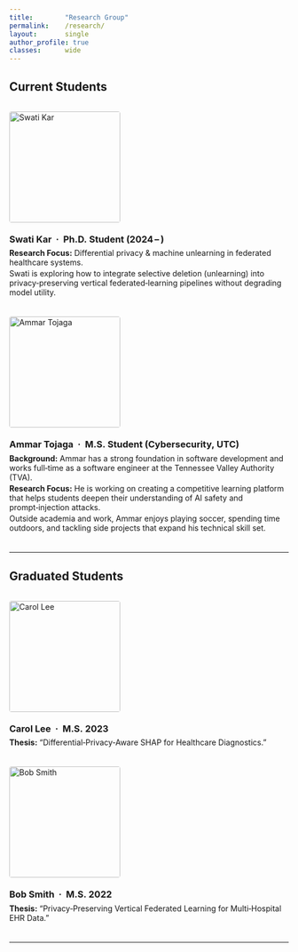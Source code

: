 ```yaml
---
title:        "Research Group"
permalink:    /research/
layout:       single
author_profile: true
classes:      wide
---
```


<style>
/* ──────────────────────────────────────────────────────
   Page‑local CSS for a tidy left‑image / right‑text layout
   ──────────────────────────────────────────────────── */
.member-row         {display:flex; flex-wrap:wrap; gap:1.25rem; margin:2rem 0;}
.member-row img     {width:200px; height:200px; object-fit:cover; border-radius:4px;}
.member-content h3  {margin:0 0 0.4rem 0;}
.member-content p   {margin:0.2rem 0;}
/* ──────────────────────────────────────────────────── */
</style>

## Current Students

<div class="member-row">
  <img src="{{ '/images/swati_kar.jpg' | relative_url }}" alt="Swati Kar">
  <div class="member-content">
    <h3>Swati Kar  ·  Ph.D. Student (2024 – )</h3>
    <p><strong>Research Focus:</strong> Differential privacy &amp; machine unlearning in federated healthcare systems.</p>
    <p>Swati is exploring how to integrate selective deletion (unlearning) into privacy‑preserving vertical federated‑learning pipelines without degrading model utility.</p>
  </div>
</div>

<div class="member-row">
  <img src="{{ '/images/Ammar.jpg' | relative_url }}" alt="Ammar Tojaga">
  <div class="member-content">
    <h3>Ammar Tojaga  ·  M.S. Student (Cybersecurity, UTC)</h3>
    <p><strong>Background:</strong> Ammar has a strong foundation in software development and works full‑time as a software engineer at the Tennessee Valley Authority (TVA).</p>
    <p><strong>Research Focus:</strong> He is working on creating a competitive learning platform that helps students deepen their understanding of AI safety and prompt‑injection attacks.</p>
    <p>Outside academia and work, Ammar enjoys playing soccer, spending time outdoors, and tackling side projects that expand his technical skill set.</p>
  </div>
</div>

---

## Graduated Students

<div class="member-row">
  <img src="{{ '/images/profile.png' | relative_url }}" alt="Carol Lee">
  <div class="member-content">
    <h3>Carol Lee  ·  M.S. 2023</h3>
    <p><strong>Thesis:</strong> “Differential‑Privacy‑Aware SHAP for Healthcare Diagnostics.”</p>
  </div>
</div>

<div class="member-row">
  <img src="{{ '/images/profile.png' | relative_url }}" alt="Bob Smith">
  <div class="member-content">
    <h3>Bob Smith  ·  M.S. 2022</h3>
    <p><strong>Thesis:</strong> “Privacy‑Preserving Vertical Federated Learning for Multi‑Hospital EHR Data.”</p>
  </div>
</div>

---
